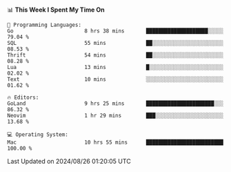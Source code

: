 <!--START_SECTION:waka-->
📊 **This Week I Spent My Time On** 

```text
💬 Programming Languages: 
Go                       8 hrs 38 mins       ████████████████████░░░░░   79.04 % 
SQL                      55 mins             ██░░░░░░░░░░░░░░░░░░░░░░░   08.53 % 
Thrift                   54 mins             ██░░░░░░░░░░░░░░░░░░░░░░░   08.28 % 
Lua                      13 mins             █░░░░░░░░░░░░░░░░░░░░░░░░   02.02 % 
Text                     10 mins             ░░░░░░░░░░░░░░░░░░░░░░░░░   01.62 % 

🔥 Editors: 
GoLand                   9 hrs 25 mins       ██████████████████████░░░   86.32 % 
Neovim                   1 hr 29 mins        ███░░░░░░░░░░░░░░░░░░░░░░   13.68 % 

💻 Operating System: 
Mac                      10 hrs 55 mins      █████████████████████████   100.00 % 
```


 Last Updated on 2024/08/26 01:20:05 UTC
<!--END_SECTION:waka-->
